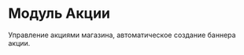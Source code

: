 Модуль Акции
====================

Управление акциями магазина, автоматическое создание баннера акции.